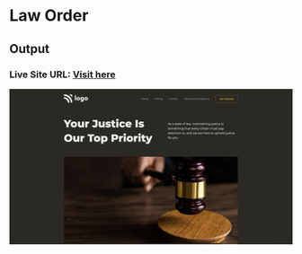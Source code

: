 # Law Order

## Output


### Live Site URL: [Visit here ](https://law-order-141146.netlify.app/)



![output](Output.png)
